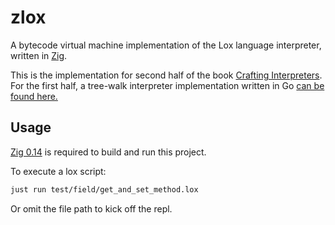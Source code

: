 # zlox

A bytecode virtual machine implementation of the Lox language interpreter, written in [Zig](https://ziglang.org/).

This is the implementation for second half of the book [Crafting Interpreters](https://craftinginterpreters.com/). For the first half, a tree-walk interpreter implementation written in Go [can be found here.](https://github.com/quangd42/golox)

## Usage

[Zig 0.14](https://ziglang.org/learn/getting-started/) is required to build and run this project.

To execute a lox script:

```sh
just run test/field/get_and_set_method.lox
```

Or omit the file path to kick off the repl.
